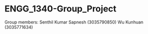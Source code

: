 # ENGG_1340-Group_Project

Group members:
    Senthil Kumar Sapnesh   (3035790850)
    Wu Kunhuan              (3035771634)
    
    
